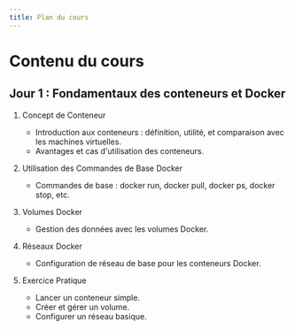 ```yaml
---
title: Plan du cours
---
```

# Contenu du cours

## Jour 1 : Fondamentaux des conteneurs et Docker
1. Concept de Conteneur

    - Introduction aux conteneurs : définition, utilité, et comparaison avec les machines virtuelles.
    - Avantages et cas d'utilisation des conteneurs.

2. Utilisation des Commandes de Base Docker

    - Commandes de base : docker run, docker pull, docker ps, docker stop, etc.

3. Volumes Docker

    - Gestion des données avec les volumes Docker.


4. Réseaux Docker 

    - Configuration de réseau de base pour les conteneurs Docker.

4. Exercice Pratique

    - Lancer un conteneur simple.
    - Créer et gérer un volume.
    - Configurer un réseau basique.

